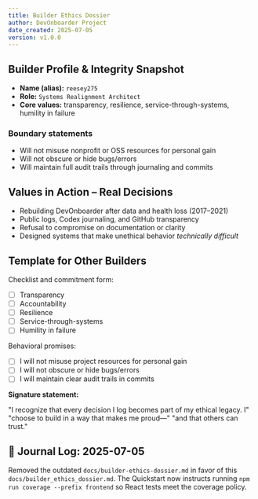 ```yaml
---
title: Builder Ethics Dossier
author: DevOnboarder Project
date_created: 2025-07-05
version: v1.0.0
---
```


## Builder Profile & Integrity Snapshot

- **Name (alias):** `reesey275`
- **Role:** `Systems Realignment Architect`
- **Core values:** transparency, resilience, service-through-systems, humility in failure

### Boundary statements

- Will not misuse nonprofit or OSS resources for personal gain
- Will not obscure or hide bugs/errors
- Will maintain full audit trails through journaling and commits

## Values in Action – Real Decisions

- Rebuilding DevOnboarder after data and health loss (2017–2021)
- Public logs, Codex journaling, and GitHub transparency
- Refusal to compromise on documentation or clarity
- Designed systems that make unethical behavior _technically difficult_

## Template for Other Builders

Checklist and commitment form:

- [ ] Transparency
- [ ] Accountability
- [ ] Resilience
- [ ] Service-through-systems
- [ ] Humility in failure

Behavioral promises:

- [ ] I will not misuse project resources for personal gain
- [ ] I will not obscure or hide bugs/errors
- [ ] I will maintain clear audit trails in commits

**Signature statement:**

"I recognize that every decision I log becomes part of my ethical legacy. I"
"choose to build in a way that makes me proud—"
"and that others can trust."

## 📘 Journal Log: 2025-07-05

Removed the outdated `docs/builder-ethics-dossier.md` in favor of this
`docs/builder_ethics_dossier.md`. The Quickstart now instructs running
`npm run coverage --prefix frontend` so React tests meet the coverage
policy.
